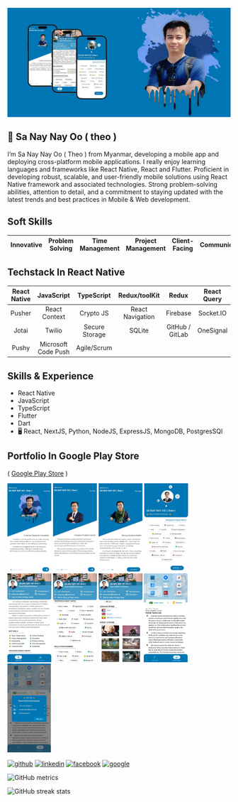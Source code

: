 ![ Mobile Development ](https://github.com/theonayoo/theonayoo/blob/main/cover.jpg)
## 👋  Sa Nay Nay Oo ( theo )

 I’m Sa Nay Nay Oo ( Theo ) from Myanmar, developing a mobile app and deploying cross-platform mobile applications. I really enjoy learning languages and frameworks like React Native, React and Flutter. Proficient in developing robust, scalable, and user-friendly mobile solutions using React Native framework and associated technologies. Strong problem-solving abilities, attention to detail, and a commitment to staying updated with the latest trends and best practices in Mobile & Web development.

## Soft Skills
| Innovative | Problem Solving    | Time Management  | Project Management | Client-Facing | Communication | Critical Thinking 
| :---:   | :---: | :---: |  :---: | :---: | :---: | :---: |

## Techstack In React Native
| React Native  | JavaScript    | TypeScript  | Redux/toolKit | Redux | React Query |
| :---:   | :---: | :---: |  :---: | :---: | :---: |
| Pusher  | React Context  | Crypto JS  | React Navigation  | Firebase | Socket.IO |
| Jotai | Twilio | Secure Storage | SQLite | GitHub / GitLab | OneSignal |
| Pushy | Microsoft Code Push | Agile/Scrum |

## Skills & Experience

* React Native
* JavaScript
* TypeScript
* Flutter
* Dart
* 🖥️  React, NextJS, Python, NodeJS, ExpressJS, MongoDB, PostgresSQl

## Portfolio In Google Play Store

( [Google Play Store](https://play.google.com/store/apps/details?id=com.sn202.portfolio.ae) )

<img src="https://github.com/theonayoo/theonayoo/blob/main/ae_1.jpg" height="200" /> <img src="https://github.com/theonayoo/theonayoo/blob/main/ae_2.jpg" height="200" /> <img src="https://github.com/theonayoo/theonayoo/blob/main/ae_3.jpg" height="200" /> <img src="https://github.com/theonayoo/theonayoo/blob/main/ae_4.jpg" height="200" /> <img src="https://github.com/theonayoo/theonayoo/blob/main/ae_5.jpg" height="200" /> <img src="https://github.com/theonayoo/theonayoo/blob/main/ae_6.jpg" height="200" /> <img src="https://github.com/theonayoo/theonayoo/blob/main/ae_7.jpg" height="200" /> <img src="https://github.com/theonayoo/theonayoo/blob/main/ae_8.jpg" height="200" /> <img src="https://github.com/theonayoo/theonayoo/blob/main/ae_9.jpg" height="200" /> 

[<img src='https://cdn.jsdelivr.net/npm/simple-icons@3.0.1/icons/github.svg' alt='github' height='40'>](https://github.com/sanaynayoo)  [<img src='https://cdn.jsdelivr.net/npm/simple-icons@3.0.1/icons/linkedin.svg' alt='linkedin' height='40'>](https://www.linkedin.com/in/sanaynayoo/)  [<img src='https://cdn.jsdelivr.net/npm/simple-icons@3.0.1/icons/facebook.svg' alt='facebook' height='40'>](https://www.facebook.com/theonayoo)  [<img src='https://cdn.jsdelivr.net/npm/simple-icons@3.0.1/icons/google.svg' alt='google' height='40'>](https://play.google.com/store/apps/details?id=com.sn202.portfolio.ae)

![GitHub metrics](https://metrics.lecoq.io/theonayoo)  

![GitHub streak stats](https://streak-stats.demolab.com/?user=theonayoo)
